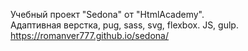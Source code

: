 Учебный проект "Sedona" от "HtmlAcademy".<br/>
Адаптивная верстка, pug, sass, svg, flexbox. JS, gulp.</br>
https://romanver777.github.io/sedona/
